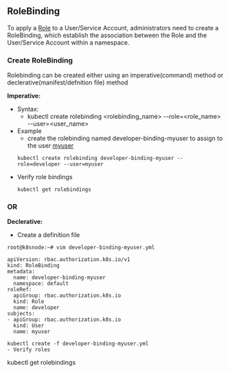## RoleBinding
To apply a [Role](./Roles.md) to a User/Service Account, administrators need to create a RoleBinding, which establish the association between the Role and the User/Service Account within a namespace.

### Create RoleBinding
Rolebinding can be created either using an imperative(command) method or declerative(manifest/defnition file) method

**Imperative:**
- Syntax:
  - kubectl create rolebinding <rolebinding_name> --role=<role_name> --user=<user_name>
- Example
  - create the rolebinding named developer-binding-myuser to assign to the user [myuser](/User.md)
  ```
  kubectl create rolebinding developer-binding-myuser --role=developer --user=myuser
  ```
- Verify role bindings
  ```
  kubectl get rolebindings
  ```
### OR
**Declerative:**
- Create a definition file
```
root@k8snode:~# vim developer-binding-myuser.yml
```
```
apiVersion: rbac.authorization.k8s.io/v1
kind: RoleBinding
metadata:
  name: developer-binding-myuser
  namespace: default
roleRef:
  apiGroup: rbac.authorization.k8s.io
  kind: Role
  name: developer
subjects:
- apiGroup: rbac.authorization.k8s.io
  kind: User
  name: myuser
```
```
kubectl create -f developer-binding-myuser.yml
- Verify roles
  ```
  kubectl get rolebindings
  ```
